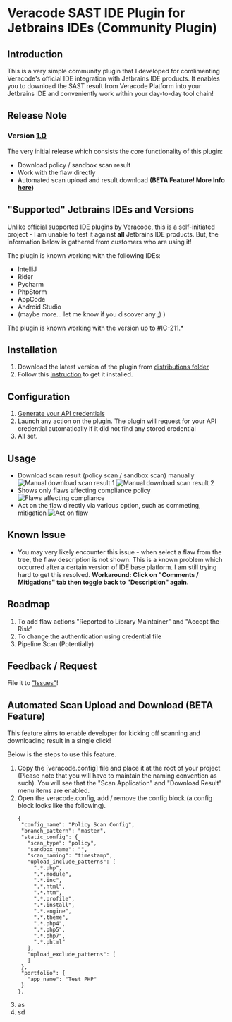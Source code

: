 # Veracode SAST IDE Plugin for Jetbrains IDEs (Community Plugin)

## Introduction
This is a very simple community plugin that I developed for comlimenting Veracode's official IDE integration with Jetbrains IDE products. It enables you to download the SAST result from Veracode Platform into your Jetbrains IDE and conveniently work within your day-to-day tool chain!

## Release Note
### Version [1.0](https://github.com/geraldtancl/veracode.plugin/blob/master/build/distributions/veracode.plugin-release-1.0.zip)
The very initial release which consists the core functionality of this plugin:
* Download policy / sandbox scan result
* Work with the flaw directly
* Automated scan upload and result download **(BETA Feature! More Info [here](https://github.com/geraldtancl/veracode.plugin/blob/master/README.md#automated-scan-upload-and-download-beta-feature))**


## "Supported" Jetbrains IDEs and Versions
Unlike official supported IDE plugins by Veracode, this is a self-initiated project - I am unable to test it against **all** Jetbrains IDE products. But, the information below is gathered from customers who are using it!

The plugin is known working with the following IDEs:
* IntelliJ
* Rider
* Pycharm
* PhpStorm
* AppCode
* Android Studio
* (maybe more... let me know if you discover any ;) )

The plugin is known working with the version up to #IC-211.*

## Installation
1. Download the latest version of the plugin from [distributions folder](https://github.com/geraldtancl/veracode.plugin/tree/master/build/distributions)
2. Follow this [instruction](https://www.jetbrains.com/help/idea/managing-plugins.html#install_plugin_from_disk) to get it installed.

## Configuration
1. [Generate your API credentials](https://help.veracode.com/r/t_create_api_creds)
2. Launch any action on the plugin. The plugin will request for your API credential automatically if it did not find any stored credential
3. All set.

## Usage
* Download scan result (policy scan / sandbox scan) manually
  ![Manual download scan result 1](https://github.com/geraldtancl/veracode.plugin/blob/master/docs/images/Manual_Download_Menu.png)
  ![Manual download scan result 2](https://github.com/geraldtancl/veracode.plugin/blob/master/docs/images/Result_Selector.png)
* Shows only flaws affecting compliance policy
  ![Flaws affecting compliance](https://github.com/geraldtancl/veracode.plugin/blob/master/docs/images/Flaw_Affecting_Policy.png)
* Act on the flaw directly via various option, such as commeting, mitigation
  ![Act on flaw](https://github.com/geraldtancl/veracode.plugin/blob/master/docs/images/Act_on_Finding.png)
  
## Known Issue
* You may very likely encounter this issue - when select a flaw from the tree, the flaw description is not shown. This is a known problem which occurred after a certain version of IDE base platform. I am still trying hard to get this resolved. **Workaround: Click on "Comments / Mitigations" tab then toggle back to "Description" again.**

## Roadmap
1. To add flaw actions "Reported to Library Maintainer" and "Accept the Risk" 
2. To change the authentication using credential file
3. Pipeline Scan (Potentially)

## Feedback / Request
File it to ["Issues"](https://github.com/geraldtancl/veracode.plugin/issues)!

## Automated Scan Upload and Download (BETA Feature)
This feature aims to enable developer for kicking off scanning and downloading result in a single click! 

Below is the steps to use this feature.
1. Copy the [veracode.config] file and place it at the root of your project (Please note that you will have to maintain the naming convention as such). You will see that the "Scan Application" and "Download Result" menu items are enabled.
2. Open the veracode.config, add / remove the config block (a config block looks like the following).
   ```
   {
    "config_name": "Policy Scan Config",
    "branch_pattern": "master",
    "static_config": {
      "scan_type": "policy",
      "sandbox_name": "",
      "scan_naming": "timestamp",
      "upload_include_patterns": [
        ".*.php",
        ".*.module",
        ".*.inc",
        ".*.html",
        ".*.htm",
        ".*.profile",
        ".*.install",
        ".*.engine",
        ".*.theme",
        ".*.php4",
        ".*.php5",
        ".*.php7",
        ".*.phtml"
      ],
      "upload_exclude_patterns": [
      ]
    },
    "portfolio": {
      "app_name": "Test PHP"
    }
   },
   ```
3. as
4. sd
